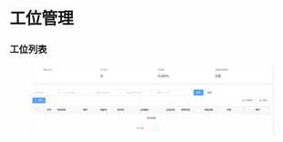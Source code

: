# 工位管理

### 工位列表

<figure><img src="../../../.gitbook/assets/image (154).png" alt=""><figcaption></figcaption></figure>

